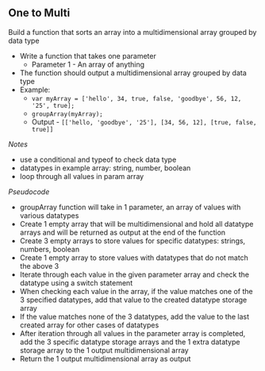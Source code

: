 ## One to Multi

Build a function that sorts an array into a multidimensional array grouped by data type

- Write a function that takes one parameter 
	- Parameter 1 - An array of anything
- The function should output a multidimensional array grouped by data type
- Example: 
	- `var myArray = ['hello', 34, true, false, 'goodbye', 56, 12, '25', true];`
	- `groupArray(myArray);`
	- Output - `[['hello, 'goodbye', '25'], [34, 56, 12], [true, false, true]]`

*Notes*
- use a conditional and typeof to check data type
- datatypes in example array: string, number, boolean
- loop through all values in param array

*Pseudocode*
- groupArray function will take in 1 parameter, an array of values with various datatypes
- Create 1 empty array that will be multidimensional and hold all datatype arrays and will be returned as output at the end of the function
- Create 3 empty arrays to store values for specific datatypes: strings, numbers, boolean
- Create 1 empty array to store values with datatypes that do not match the above 3 
- Iterate through each value in the given parameter array and check the datatype using a switch statement
- When checking each value in the array, if the value matches one of the 3 specified datatypes, add that value to the created datatype storage array
- If the value matches none of the 3 datatypes, add the value to the last created array for other cases of datatypes
- After iteration through all values in the parameter array is completed, add the 3 specific datatype storage arrays and the 1 extra datatype storage array to the 1 output multidimensional array
- Return the 1 output multidimensional array as output